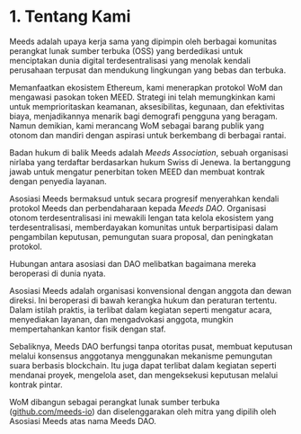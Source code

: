 
# 1. Tentang Kami

Meeds adalah upaya kerja sama yang dipimpin oleh berbagai komunitas perangkat lunak sumber terbuka (OSS) yang berdedikasi untuk menciptakan dunia digital terdesentralisasi yang menolak kendali perusahaan terpusat dan mendukung lingkungan yang bebas dan terbuka.

Memanfaatkan ekosistem Ethereum, kami menerapkan protokol WoM dan mengawasi pasokan token MEED. Strategi ini telah memungkinkan kami untuk memprioritaskan keamanan, aksesibilitas, kegunaan, dan efektivitas biaya, menjadikannya menarik bagi demografi pengguna yang beragam. Namun demikian, kami merancang WoM sebagai barang publik yang otonom dan mandiri dengan aspirasi untuk berkembang di berbagai rantai.

Badan hukum di balik Meeds adalah _Meeds Association_, sebuah organisasi nirlaba yang terdaftar berdasarkan hukum Swiss di Jenewa. Ia bertanggung jawab untuk mengatur penerbitan token MEED dan membuat kontrak dengan penyedia layanan.

Asosiasi Meeds bermaksud untuk secara progresif menyerahkan kendali protokol Meeds dan perbendaharaan kepada _Meeds DAO_. Organisasi otonom terdesentralisasi ini mewakili lengan tata kelola ekosistem yang terdesentralisasi, memberdayakan komunitas untuk berpartisipasi dalam pengambilan keputusan, pemungutan suara proposal, dan peningkatan protokol.

Hubungan antara asosiasi dan DAO melibatkan bagaimana mereka beroperasi di dunia nyata.

Asosiasi Meeds adalah organisasi konvensional dengan anggota dan dewan direksi. Ini beroperasi di bawah kerangka hukum dan peraturan tertentu. Dalam istilah praktis, ia terlibat dalam kegiatan seperti mengatur acara, menyediakan layanan, dan mengadvokasi anggota, mungkin mempertahankan kantor fisik dengan staf.

Sebaliknya, Meeds DAO berfungsi tanpa otoritas pusat, membuat keputusan melalui konsensus anggotanya menggunakan mekanisme pemungutan suara berbasis blockchain. Itu juga dapat terlibat dalam kegiatan seperti mendanai proyek, mengelola aset, dan mengeksekusi keputusan melalui kontrak pintar.

WoM dibangun sebagai perangkat lunak sumber terbuka ([github.com/meeds-io](https://github.com/meeds-io)) dan diselenggarakan oleh mitra yang dipilih oleh Asosiasi Meeds atas nama Meeds DAO.

